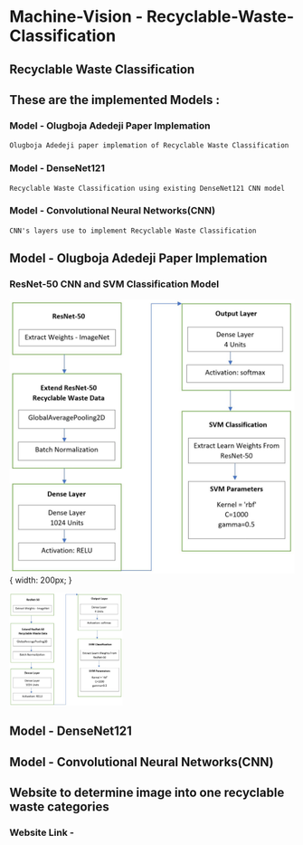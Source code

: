 # Machine-Vision - Recyclable-Waste-Classification

## Recyclable Waste Classification

## These are the implemented Models :

  ### Model - Olugboja Adedeji Paper Implemation
    Olugboja Adedeji paper implemation of Recyclable Waste Classification  

  ### Model - DenseNet121
    Recyclable Waste Classification using existing DenseNet121 CNN model  

  ### Model - Convolutional Neural Networks(CNN)
    CNN's layers use to implement Recyclable Waste Classification
 
 
 ## Model - Olugboja Adedeji Paper Implemation
 
  ### ResNet-50 CNN and SVM Classification Model
  
  ![alt text](https://github.com/kaush77/Machine-Vision---Recyclable-Waste-Classification/blob/master/model_results/model/ResNet-50.JPG) { width: 200px; }
 
  <img src="https://github.com/kaush77/Machine-Vision---Recyclable-Waste-Classification/blob/master/model_results/model/ResNet-50.JPG" width="200" height="200" />
  
 ## Model - DenseNet121
 
 ## Model - Convolutional Neural Networks(CNN)



## Website to determine image into one recyclable waste categories
  ### Website Link - 

